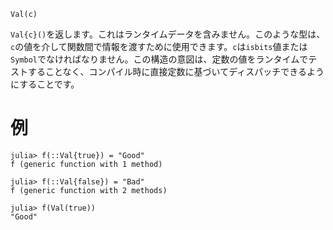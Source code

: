 ```
Val(c)
```

`Val{c}()`を返します。これはランタイムデータを含みません。このような型は、`c`の値を介して関数間で情報を渡すために使用できます。`c`は`isbits`値または`Symbol`でなければなりません。この構造の意図は、定数の値をランタイムでテストすることなく、コンパイル時に直接定数に基づいてディスパッチできるようにすることです。

# 例

```jldoctest
julia> f(::Val{true}) = "Good"
f (generic function with 1 method)

julia> f(::Val{false}) = "Bad"
f (generic function with 2 methods)

julia> f(Val(true))
"Good"
```

